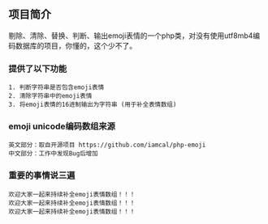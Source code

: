 ﻿## 项目简介

剔除、清除、替换、判断、输出emoji表情的一个php类，对没有使用utf8mb4编码数据库的项目，你懂的，这个少不了。

### 提供了以下功能

	1. 判断字符串是否包含emoji表情
	2. 清除字符串中的emoji表情
	3. 将emoji表情的16进制输出为字符串 (用于补全表情数组)

### emoji unicode编码数组来源

	英文部分：取自开源项目 https://github.com/iamcal/php-emoji
	中文部分：工作中发现Bug后增加

### 重要的事情说三遍

	欢迎大家一起来持续补全emoji表情数组！！！
	欢迎大家一起来持续补全emoji表情数组！！！
	欢迎大家一起来持续补全emoji表情数组！！！


